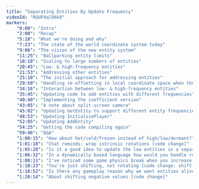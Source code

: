 ```yaml
---
title: "Separating Entities By Update Frequency"
videoId: "RQUP4ql86k0"
markers:
    "0:00": "Intro"
    "2:00": "Recap"
    "5:18": "What we're doing and why"
    "7:23": "The state of the world coordinate system today"
    "9:06": "The vision of the new entity system"
    "11:25": "Ballparking entity limits"
    "18:18": "Scaling to large numbers of entities"
    "20:45": "Low- & high-frequency entities"
    "21:53": "Addressing other entities"
    "25:10": "The initial approach for addressing entities"
    "29:50": "Handling re-offsetting in local coordinate space when the camera moves"
    "34:16": "Interaction between low- & high-frequency entities"
    "35:45": "Updating code to add entities with different frequencies"
    "40:40": "Implementing the inefficient version"
    "43:05": "A note about split-screen camera"
    "45:02": "Updating GetEntity to support different entity frequencies"
    "48:53": "Updating InitializePlayer"
    "52:05": "Updating AddEntity"
    "54:25": "Getting the code compiling again"
    "59:46": "Q&A"
    "1:00:15": "How about hot/cold/frozen instead of high/low/dormant?"
    "1:01:10": "Chat reminds: wrap intrinsic rotations [code change]"
    "1:05:28": "Is it a good idea to update the low entities in a separate thread?"
    "1:06:32": "In a dynamically based language how would you handle refactoring without the compiler help?"
    "1:08:11": "I've noticed some game physics break when you increase the fps"
    "1:10:23": "You're just shifting, not rotating [code change: shift-or rotate]"
    "1:18:52": "Is there any gameplay reason why we want entities alive even off screen?"
    "1:20:14": "About shifting negative values [code change]"
---
```

